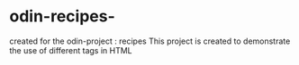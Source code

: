# odin-recipes-
created for the odin-project : recipes
This project is created to demonstrate the use of different tags in HTML
